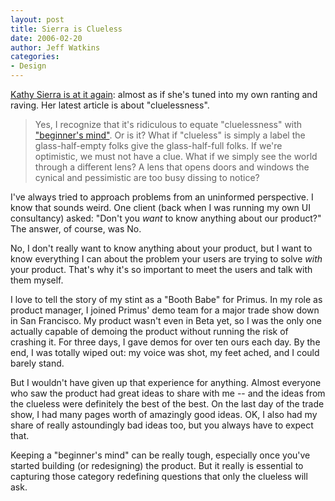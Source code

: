 ```yaml
---
layout: post
title: Sierra is Clueless
date: 2006-02-20
author: Jeff Watkins
categories:
- Design
---
```


[Kathy Sierra is at it again](http://headrush.typepad.com/creating_passionate_users/2006/02/the_clueless_ma.html): almost as if she's tuned into my own ranting and raving. Her latest article is about "cluelessness".

>Yes, I recognize that it's ridiculous to equate "cluelessness" with ["beginner's mind"](http://beginnermind.blogspot.com/). Or is it? What if "clueless" is simply a label the glass-half-empty folks give the glass-half-full folks. If we're optimistic, we must not have a clue. What if we simply see the world through a different lens? A lens that opens doors and windows the cynical and pessimistic are too busy dissing to notice?

I've always tried to approach problems from an uninformed perspective. I know that sounds weird. One client (back when I was running my own UI consultancy) asked: "Don't you *want* to know anything about our product?" The answer, of course, was No.

No, I don't really want to know anything about your product, but I want to know everything I can about the problem your users are trying to solve *with* your product. That's why it's so important to meet the users and talk with them myself.

I love to tell the story of my stint as a "Booth Babe" for Primus. In my role as product manager, I joined Primus' demo team for a major trade show down in San Francisco. My product wasn't even in Beta yet, so I was the only one actually capable of demoing the product without running the risk of crashing it. For three days, I gave demos for over ten ours each day. By the end, I was totally wiped out: my voice was shot, my feet ached, and I could barely stand.

But I wouldn't have given up that experience for anything. Almost everyone who saw the product had great ideas to share with me -- and the ideas from the clueless were definitely the best of the best. On the last day of the trade show, I had many pages worth of amazingly good ideas. OK, I also had my share of really astoundingly bad ideas too, but you always have to expect that.

Keeping a "beginner's mind" can be really tough, especially once you've started building (or redesigning) the product. But it really is essential to capturing those category redefining questions that only the clueless will ask.